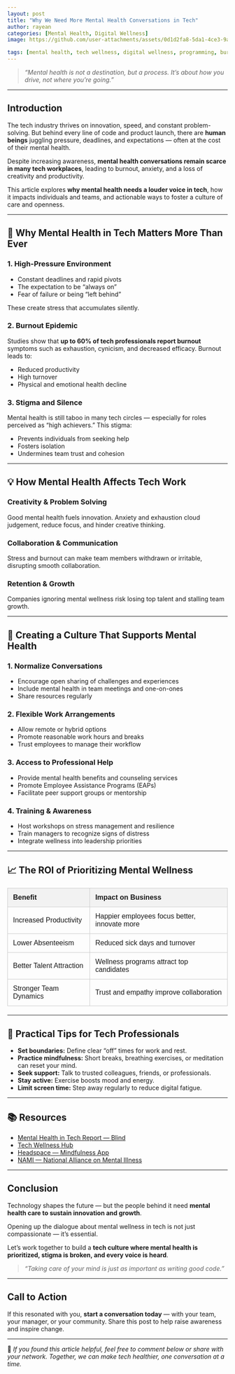 ```yaml
---
layout: post
title: "Why We Need More Mental Health Conversations in Tech"
author: rayean
categories: [Mental Health, Digital Wellness]
image: https://github.com/user-attachments/assets/0d1d2fa8-5da1-4ce3-9ac8-b2802d45cb81

tags: [mental health, tech wellness, digital wellness, programming, burnout, wellbeing]
---
```


> _“Mental health is not a destination, but a process. It’s about how you drive, not where you’re going.”_

---

## Introduction

The tech industry thrives on innovation, speed, and constant problem-solving. But behind every line of code and product launch, there are **human beings** juggling pressure, deadlines, and expectations — often at the cost of their mental health.

Despite increasing awareness, **mental health conversations remain scarce in many tech workplaces**, leading to burnout, anxiety, and a loss of creativity and productivity.

This article explores **why mental health needs a louder voice in tech**, how it impacts individuals and teams, and actionable ways to foster a culture of care and openness.

---

## 🚩 Why Mental Health in Tech Matters More Than Ever

### 1. High-Pressure Environment

- Constant deadlines and rapid pivots
- The expectation to be “always on”
- Fear of failure or being “left behind”

These create stress that accumulates silently.

### 2. Burnout Epidemic

Studies show that **up to 60% of tech professionals report burnout** symptoms such as exhaustion, cynicism, and decreased efficacy. Burnout leads to:

- Reduced productivity
- High turnover
- Physical and emotional health decline

### 3. Stigma and Silence

Mental health is still taboo in many tech circles — especially for roles perceived as “high achievers.” This stigma:

- Prevents individuals from seeking help
- Fosters isolation
- Undermines team trust and cohesion

---

## 💡 How Mental Health Affects Tech Work

### Creativity & Problem Solving

Good mental health fuels innovation. Anxiety and exhaustion cloud judgement, reduce focus, and hinder creative thinking.

### Collaboration & Communication

Stress and burnout can make team members withdrawn or irritable, disrupting smooth collaboration.

### Retention & Growth

Companies ignoring mental wellness risk losing top talent and stalling team growth.

---

## 🌱 Creating a Culture That Supports Mental Health

### 1. Normalize Conversations

- Encourage open sharing of challenges and experiences
- Include mental health in team meetings and one-on-ones
- Share resources regularly

### 2. Flexible Work Arrangements

- Allow remote or hybrid options
- Promote reasonable work hours and breaks
- Trust employees to manage their workflow

### 3. Access to Professional Help

- Provide mental health benefits and counseling services
- Promote Employee Assistance Programs (EAPs)
- Facilitate peer support groups or mentorship

### 4. Training & Awareness

- Host workshops on stress management and resilience
- Train managers to recognize signs of distress
- Integrate wellness into leadership priorities

---

## 📈 The ROI of Prioritizing Mental Wellness

<table style="border-collapse: collapse; width: 100%; margin: 20px 0; font-family: Arial, sans-serif;">
  <thead>
    <tr style="background-color: #f2f2f2;">
      <th style="border: 1px solid #ccc; padding: 12px; text-align: left;">Benefit</th>
      <th style="border: 1px solid #ccc; padding: 12px; text-align: left;">Impact on Business</th>
    </tr>
  </thead>
  <tbody>
    <tr>
      <td style="border: 1px solid #ccc; padding: 12px;">Increased Productivity</td>
      <td style="border: 1px solid #ccc; padding: 12px;">Happier employees focus better, innovate more</td>
    </tr>
    <tr>
      <td style="border: 1px solid #ccc; padding: 12px;">Lower Absenteeism</td>
      <td style="border: 1px solid #ccc; padding: 12px;">Reduced sick days and turnover</td>
    </tr>
    <tr>
      <td style="border: 1px solid #ccc; padding: 12px;">Better Talent Attraction</td>
      <td style="border: 1px solid #ccc; padding: 12px;">Wellness programs attract top candidates</td>
    </tr>
    <tr>
      <td style="border: 1px solid #ccc; padding: 12px;">Stronger Team Dynamics</td>
      <td style="border: 1px solid #ccc; padding: 12px;">Trust and empathy improve collaboration</td>
    </tr>
  </tbody>
</table>

---

## 🔧 Practical Tips for Tech Professionals

- **Set boundaries:** Define clear “off” times for work and rest.
- **Practice mindfulness:** Short breaks, breathing exercises, or meditation can reset your mind.
- **Seek support:** Talk to trusted colleagues, friends, or professionals.
- **Stay active:** Exercise boosts mood and energy.
- **Limit screen time:** Step away regularly to reduce digital fatigue.

---

## 📚 Resources

- [Mental Health in Tech Report — Blind](https://www.teamblind.com/blog/mental-health-in-tech)
- [Tech Wellness Hub](https://techwellness.co/)
- [Headspace — Mindfulness App](https://www.headspace.com/)
- [NAMI — National Alliance on Mental Illness](https://www.nami.org/)

---

## Conclusion

Technology shapes the future — but the people behind it need **mental health care to sustain innovation and growth**.

Opening up the dialogue about mental wellness in tech is not just compassionate — it’s essential.

Let’s work together to build a **tech culture where mental health is prioritized, stigma is broken, and every voice is heard**.

> _“Taking care of your mind is just as important as writing good code.”_

---

## Call to Action

If this resonated with you, **start a conversation today** — with your team, your manager, or your community. Share this post to help raise awareness and inspire change.

---

🔗 *If you found this article helpful, feel free to comment below or share with your network. Together, we can make tech healthier, one conversation at a time.*
